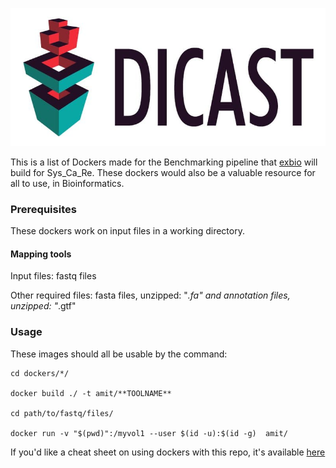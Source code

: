 
![DICAST](docs/source/img/logo.png )

This is a list of Dockers made for the Benchmarking pipeline that [exbio](https://www.baumbachlab.net/) will build for Sys_Ca_Re. These dockers would also be a valuable resource for all to use, in Bioinformatics. 

### Prerequisites

These dockers work on input files in a working directory. 

#### Mapping tools

Input files: fastq files 



Other required files:  fasta files, unzipped: "*.fa" and annotation files, unzipped: "*.gtf"

### Usage
These images should all be usable by the command:
```shell
cd dockers/*/

docker build ./ -t amit/**TOOLNAME**

cd path/to/fastq/files/

docker run -v "$(pwd)":/myvol1 --user $(id -u):$(id -g)  amit/

```

If you'd like a cheat sheet on using dockers with this repo, it's available [here](https://gitlab.lrz.de/ge46ban/dockers/-/wikis/Docker-commands-CHEAT-SHEET)
